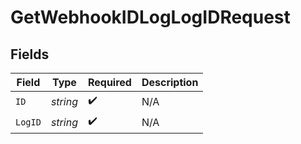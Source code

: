 # GetWebhookIDLogLogIDRequest


## Fields

| Field              | Type               | Required           | Description        |
| ------------------ | ------------------ | ------------------ | ------------------ |
| `ID`               | *string*           | :heavy_check_mark: | N/A                |
| `LogID`            | *string*           | :heavy_check_mark: | N/A                |